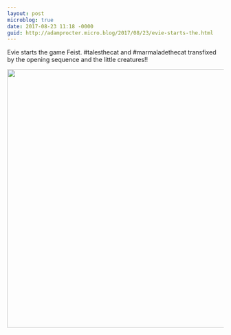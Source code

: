 ```yaml
---
layout: post
microblog: true
date: 2017-08-23 11:18 -0000
guid: http://adamprocter.micro.blog/2017/08/23/evie-starts-the.html
---
```

Evie starts the game Feist. #talesthecat and #marmaladethecat transfixed by the opening sequence and the little creatures!!

<img src="http://discursive.adamprocter.co.uk/uploads/2017/a29a0d7810.jpg" width="600" height="600" />
